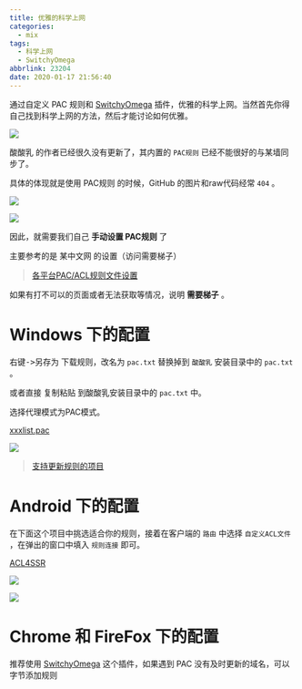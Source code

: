 ```yaml
---
title: 优雅的科学上网
categories:
  - mix
tags:
  - 科学上网
  - SwitchyOmega
abbrlink: 23204
date: 2020-01-17 21:56:40
---
```




通过自定义 PAC 规则和 [SwitchyOmega](https://proxy-switchyomega.com/) 插件，优雅的科学上网。当然首先你得自己找到科学上网的方法，然后才能讨论如何优雅。

![](http://markdown.yeek.top/20200117220553.png)

<!-- more -->



酸酸乳 的作者已经很久没有更新了，其内置的 `PAC规则` 已经不能很好的与某墙同步了。

具体的体现就是使用 PAC规则 的时候，GitHub 的图片和raw代码经常 `404` 。

![](http://markdown.yeek.top/20200117221613.png)

![](http://markdown.yeek.top/20200117221808.png)



因此，就需要我们自己 **手动设置 PAC规则** 了

主要参考的是 某中文网 的设置（访问需要梯子）

> [各平台PAC/ACL规则文件设置](https://ssr.tools/495)



如果有打不可以的页面或者无法获取等情况，说明 **需要梯子** 。



# Windows 下的配置

 <kbd>右键->另存为</kbd> 下载规则，改名为 `pac.txt` 替换掉到 `酸酸乳` 安装目录中的 `pac.txt` 。

或者直接 <kbd>复制粘贴</kbd> 到酸酸乳安装目录中的  `pac.txt` 中。

选择代理模式为PAC模式。

[xxxlist.pac](https://raw.githubusercontent.com/petronny/gfwlist2pac/master/gfwlist.pac)

![](http://markdown.yeek.top/20200117222841.png)



> [支持更新规则的项目](https://github.com/petronny/gfwlist2pac)



# Android 下的配置

在下面这个项目中挑选适合你的规则，接着在客户端的 `路由` 中选择 `自定义ACL文件` ，在弹出的窗口中填入 `规则连接` 即可。

[ACL4SSR](https://github.com/ACL4SSR/ACL4SSR)

![](http://markdown.yeek.top/20200117224514.jpg)

![](http://markdown.yeek.top/20200117224524.jpg)





# Chrome 和 FireFox 下的配置

推荐使用 [SwitchyOmega](https://proxy-switchyomega.com/) 这个插件，如果遇到 PAC 没有及时更新的域名，可以字节添加规则